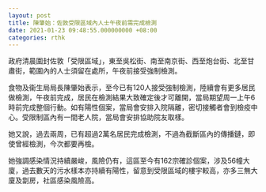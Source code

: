```yaml
---
layout: post
title: 陳肇始：佐敦受限區域內人士午夜前需完成檢測
date: 2021-01-23 09:48:55.000000000 +08:00
categories: rthk
---
```


政府清晨圍封佐敦「受限區域」，東至吳松街、南至南京街、西至炮台街、北至甘肅街，範圍內的人士須留在處所，午夜前接受強制檢測。

食物及衞生局局長陳肇始表示，至今已有120人接受強制檢測，陸續會有更多居民做檢測，午夜前完成，居民在檢測結果大致確定後才可離開，當局期望周一上午6時前完成整個行動。如有陽性個案，當局會安排入院隔離，密切接觸者會到檢疫中心。受限制區內有一間老人院，當局會安排協助院友取樣。

她又說，過去兩周，已有超過2萬名居民完成檢測，不過為截斷區內的傳播鏈，即使曾經檢測，今次都要再檢。

她強調感染情況持續嚴峻，風險仍有，這區至今有162宗確診個案，涉及56幢大廈，過去數天的污水樣本亦持續有陽性，留意到受限區域的樓宇較高，亦多三無大廈及劏房，社區感染風險高。
